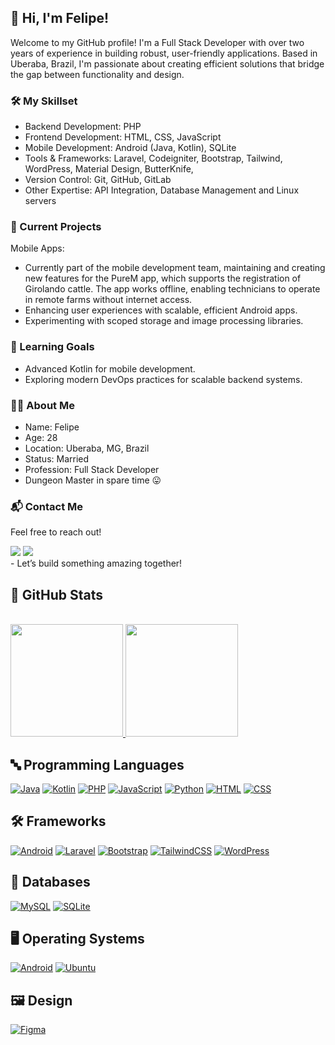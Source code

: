 
## 👋 Hi, I'm Felipe!
Welcome to my GitHub profile! I'm a Full Stack Developer with over two years of experience in building robust, user-friendly applications. Based in Uberaba, Brazil, I'm passionate about creating efficient solutions that bridge the gap between functionality and design.

### 🛠️ My Skillset
- Backend Development: PHP 
- Frontend Development: HTML, CSS, JavaScript
- Mobile Development: Android (Java, Kotlin), SQLite
- Tools & Frameworks: Laravel, Codeigniter, Bootstrap, Tailwind, WordPress, Material Design, ButterKnife,
- Version Control: Git, GitHub, GitLab
- Other Expertise: API Integration, Database Management and Linux servers
### 🚀 Current Projects
 Mobile Apps:
- Currently part of the mobile development team, maintaining and creating new features for the PureM app, which supports the registration of Girolando cattle. The app works offline, enabling technicians to operate in remote farms without internet access.
- Enhancing user experiences with scalable, efficient Android apps.
- Experimenting with scoped storage and image processing libraries.
### 🌱 Learning Goals
- Advanced Kotlin for mobile development.
- Exploring modern DevOps practices for scalable backend systems.
### 👨‍💻 About Me
- Name: Felipe
- Age: 28
- Location: Uberaba, MG, Brazil
- Status: Married
- Profession: Full Stack Developer
- Dungeon Master in spare time 😛
### 📬 Contact Me
Feel free to reach out!
<div>
<a href = "mailto:contato@felipesantana27@gmail.com"><img loading="lazy" src="https://img.shields.io/badge/Gmail-D14836?style=for-the-badge&logo=gmail&logoColor=white" target="_blank"></a>
<a href="https://www.linkedin.com/in/felipe-thiago-santana-315a43131" target="_blank"><img loading="lazy" src="https://img.shields.io/badge/-LinkedIn-%230077B5?style=for-the-badge&logo=linkedin&logoColor=white" target="_blank"></a> 
 <br>
 - Let’s build something amazing together! 
 <br>
</div>

## 🎯 GitHub Stats 
<div>
 <br>
  <a href="https://github.com/FelipeThiagoSantana">
    <img loading="lazy" height="180em" src="https://github-readme-stats.vercel.app/api/top-langs/?username=FelipeThiagoSantana&layout=compact&langs_count=7&theme=dracula"/>
    <img loading="lazy" height="180em" src="https://github-readme-stats.vercel.app/api?username=FelipeThiagoSantana&show_icons=true&theme=dracula&include_all_commits=true&count_private=true"/>
  </a>
</div>

## 🔤 Programming Languages
[![Java](https://img.shields.io/badge/Java-%23ED8B00.svg?logo=openjdk&logoColor=white)](#) 
[![Kotlin](https://img.shields.io/badge/Kotlin-%237F52FF.svg?logo=kotlin&logoColor=white)](#) 
[![PHP](https://img.shields.io/badge/php-%23777BB4.svg?&logo=php&logoColor=white)](#) 
[![JavaScript](https://img.shields.io/badge/JavaScript-F7DF1E?logo=javascript&logoColor=000)](#) 
[![Python](https://img.shields.io/badge/Python-3776AB?logo=python&logoColor=fff)](#)
[![HTML](https://img.shields.io/badge/HTML-%23E34F26.svg?logo=html5&logoColor=white)](#)
[![CSS](https://img.shields.io/badge/CSS-1572B6?logo=css3&logoColor=fff)](#)

## 🛠 Frameworks
[![Android](https://img.shields.io/badge/Android-3DDC84?logo=android&logoColor=white)](#)
[![Laravel](https://img.shields.io/badge/Laravel-%23FF2D20.svg?logo=laravel&logoColor=white)](#) 
[![Bootstrap](https://img.shields.io/badge/Bootstrap-7952B3?logo=bootstrap&logoColor=fff)](#)
[![TailwindCSS](https://img.shields.io/badge/Tailwind%20CSS-%2338B2AC.svg?logo=tailwind-css&logoColor=white)](#)
[![WordPress](https://img.shields.io/badge/WordPress-%2321759B.svg?logo=wordpress&logoColor=white)](#)

## 💾 Databases
[![MySQL](https://img.shields.io/badge/MySQL-4479A1?logo=mysql&logoColor=fff)](#)
[![SQLite](https://img.shields.io/badge/SQLite-%2307405e.svg?logo=sqlite&logoColor=white)](#)

## 🖥️ Operating Systems
[![Android](https://img.shields.io/badge/Android-3DDC84?logo=android&logoColor=white)](#)
[![Ubuntu](https://img.shields.io/badge/Ubuntu-E95420?logo=ubuntu&logoColor=white)](#)


## 🖼️ Design
[![Figma](https://img.shields.io/badge/Figma-F24E1E?logo=figma&logoColor=white)](#)






